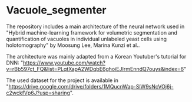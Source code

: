 # Vacuole_segmenter

The repository includes a main architecture of the neural network used in 
"Hybrid machine-learning framework for volumetric segmentation and quantification of vacuoles in individual unlabeled yeast cells using holotomography" by Moosung Lee, Marina Kunzi et al..

The architecture was mainly adapted from a Korean Youtuber's tutorial for DNN: "https://www.youtube.com/watch?v=rBb597ct_FQ&list=PLqtXapA2WDqbE6ghoiEJIrmEnndQ7ouys&index=6"

The used dataset for the project is available in "https://drive.google.com/drive/folders/1MQucnWap-SlW9sNcVOj6j-c2wckfVp6J?usp=sharing".


